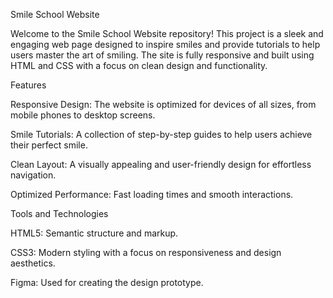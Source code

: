 Smile School Website

Welcome to the Smile School Website repository! This project is a sleek and engaging web page designed to inspire smiles and provide tutorials to help users master the art of smiling. The site is fully responsive and built using HTML and CSS with a focus on clean design and functionality.

Features

Responsive Design: The website is optimized for devices of all sizes, from mobile phones to desktop screens.

Smile Tutorials: A collection of step-by-step guides to help users achieve their perfect smile.

Clean Layout: A visually appealing and user-friendly design for effortless navigation.

Optimized Performance: Fast loading times and smooth interactions.

Tools and Technologies

HTML5: Semantic structure and markup.

CSS3: Modern styling with a focus on responsiveness and design aesthetics.

Figma: Used for creating the design prototype.
